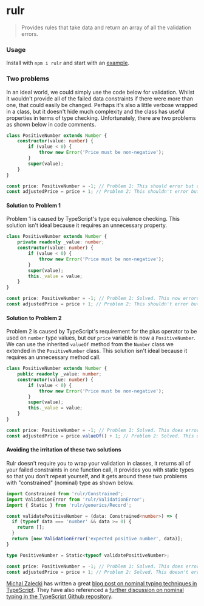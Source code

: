 # rulr

> Provides rules that take data and return an array of all the validation errors.

### Usage

Install with `npm i rulr` and start with an [example](./src/examples/example.ts).

### Two problems

In an ideal world, we could simply use the code below for validation. Whilst it wouldn't provide all of the failed data constraints if there were more than one, that could easily be changed. Perhaps it's also a little verbose wrapped in a class, but it doesn't hide much complexity and the class has useful properties in terms of type checking. Unfortunately, there are two problems as shown below in code comments.

```ts
class PositiveNumber extends Number {
    constructor(value: number) {
        if (value < 0) {
            throw new Error('Price must be non-negative');
        }
        super(value);
    }
}

const price: PositiveNumber = -1; // Problem 1: This should error but doesn't.
const adjustedPrice = price + 1; // Problem 2: This shouldn't error but does.
```

#### Solution to Problem 1

Problem 1 is caused by TypeScript's type equivalence checking. This solution isn't ideal because it requires an unnecessary property.

```ts
class PositiveNumber extends Number {
    private readonly _value: number;
    constructor(value: number) {
        if (value < 0) {
            throw new Error('Price must be non-negative');
        }
        super(value);
        this._value = value;
    }
}

const price: PositiveNumber = -1; // Problem 1: Solved. This now errors.
const adjustedPrice = price + 1; // Problem 2: This shouldn't error but does.
```

#### Solution to Problem 2

Problem 2 is caused by TypeScript's requirement for the plus operator to be used on `number` type values, but our `price` variable is now a `PositiveNumber`. We can use the inherited `valueOf` method from the `Number` class we extended in the `PositiveNumber` class. This solution isn't ideal because it requires an unnecessary method call.

```ts
class PositiveNumber extends Number {
    public readonly _value: number;
    constructor(value: number) {
        if (value < 0) {
            throw new Error('Price must be non-negative');
        }
        super(value);
        this._value = value;
    }
}

const price: PositiveNumber = -1; // Problem 1: Solved. This does error.
const adjustedPrice = price.valueOf() + 1; // Problem 2: Solved. This doesn't error.
```

#### Avoiding the irritation of these two solutions

Rulr doesn't require you to wrap your validation in classes, it returns all of your failed constraints in one function call, it provides you with static types so that you don't repeat yourself, and it gets around these two problems with "constrained" (nominal) type as shown below.

```ts
import Constrained from 'rulr/Constrained';
import ValidationError from 'rulr/ValidationError';
import { Static } from 'rulr/generics/Record';

const validatePositiveNumber = (data: Constrained<number>) => {
  if (typeof data === 'number' && data >= 0) {
    return [];
  }
  return [new ValidationError('expected positive number', data)];
}

type PositiveNumber = Static<typeof validatePositiveNumber>;

const price: PositiveNumber = -1; // Problem 1: Solved. This does error.
const adjustedPrice = price + 1; // Problem 2: Solved. This doesn't error.
```

[Michal Zalecki](https://michalzalecki.com) has written a great [blog post on nominal typing techniques in TypeScript](https://michalzalecki.com/nominal-typing-in-typescript/). They have also referenced a [further discussion on nominal typing in the TypeScript Github repository](https://github.com/Microsoft/TypeScript/issues/202).
